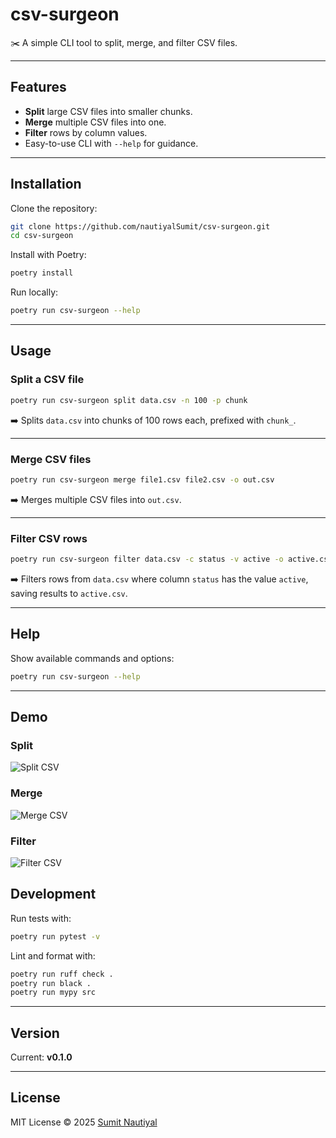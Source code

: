 # csv-surgeon

✂️ A simple CLI tool to split, merge, and filter CSV files.

---

## Features

- **Split** large CSV files into smaller chunks.
- **Merge** multiple CSV files into one.
- **Filter** rows by column values.
- Easy-to-use CLI with `--help` for guidance.

---

## Installation

Clone the repository:

```bash
git clone https://github.com/nautiyalSumit/csv-surgeon.git
cd csv-surgeon
```

Install with Poetry:

```bash
poetry install
```

Run locally:

```bash
poetry run csv-surgeon --help
```

---

## Usage

### Split a CSV file

```bash
poetry run csv-surgeon split data.csv -n 100 -p chunk
```

➡️ Splits `data.csv` into chunks of 100 rows each, prefixed with `chunk_`.

---

### Merge CSV files

```bash
poetry run csv-surgeon merge file1.csv file2.csv -o out.csv
```

➡️ Merges multiple CSV files into `out.csv`.

---

### Filter CSV rows

```bash
poetry run csv-surgeon filter data.csv -c status -v active -o active.csv
```

➡️ Filters rows from `data.csv` where column `status` has the value `active`, saving results to `active.csv`.

---

## Help

Show available commands and options:

```bash
poetry run csv-surgeon --help
```

---
## Demo

### Split
![Split CSV](assets/split.png)

### Merge
![Merge CSV](assets/merge.png)

### Filter
![Filter CSV](assets/filter.png)


## Development

Run tests with:

```bash
poetry run pytest -v
```

Lint and format with:

```bash
poetry run ruff check .
poetry run black .
poetry run mypy src
```

---

## Version

Current: **v0.1.0**

---

## License
MIT License © 2025 [Sumit Nautiyal](https://github.com/nautiyalSumit)